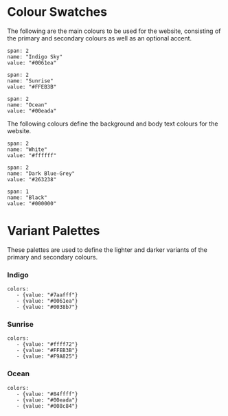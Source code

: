 # Colour Swatches
The following are the main colours to be used for the website, consisting of the primary and secondary colours as well as an optional accent.

```color
span: 2
name: "Indigo Sky"
value: "#0061ea"
```

```color
span: 2
name: "Sunrise"
value: "#FFEB3B"
```

```color
span: 2
name: "Ocean"
value: "#00eada"
```

The following colours define the background and body text colours for the website.

```color
span: 2
name: "White"
value: "#ffffff"
```

```color
span: 2
name: "Dark Blue-Grey"
value: "#263238"
```

```color
span: 1
name: "Black"
value: "#000000"
```

# Variant Palettes
These palettes are used to define the lighter and darker variants of the primary and secondary colours.

### Indigo
```color-palette
colors:
   - {value: "#7aafff"}
   - {value: "#0061ea"}
   - {value: "#0038b7"}
```

### Sunrise
```color-palette
colors:
   - {value: "#ffff72"}
   - {value: "#FFEB3B"}
   - {value: "#F9A825"}
```

### Ocean
```color-palette
colors:
   - {value: "#84ffff"}
   - {value: "#00eada"}
   - {value: "#008c84"}
```
